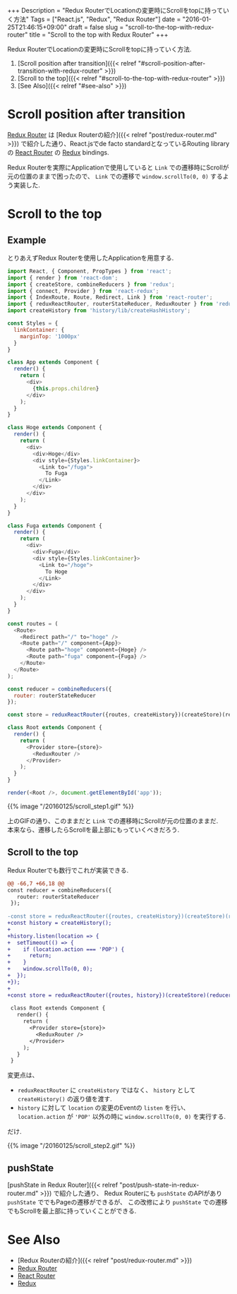 +++
Description = "Redux RouterでLocationの変更時にScrollをtopに持っていく方法"
Tags = ["React.js", "Redux", "Redux Router"]
date = "2016-01-25T21:46:15+09:00"
draft = false
slug = "scroll-to-the-top-with-redux-router"
title = "Scroll to the top with Redux Router"
+++

Redux RouterでLocationの変更時にScrollをtopに持っていく方法.

<!--more-->

1. [Scroll position after transition]({{< relref "#scroll-position-after-transition-with-redux-router" >}})
2. [Scroll to the top]({{< relref "#scroll-to-the-top-with-redux-router" >}})
3. [See Also]({{< relref "#see-also" >}})


# Scroll position after transition

[Redux Router](https://github.com/acdlite/redux-router) は [Redux Routerの紹介]({{< relref "post/redux-router.md" >}}) で紹介した通り、React.jsでde facto standardとなっているRouting libraryの [React Router](https://github.com/rackt/react-router) の [Redux](https://github.com/rackt/redux) bindings.

Redux Routerを実際にApplicationで使用していると `Link` での遷移時にScrollが元の位置のままで困ったので、 `Link` での遷移で `window.scrollTo(0, 0)` するよう実装した.


# Scroll to the top

## Example

とりあえずRedux Routerを使用したApplicationを用意する.

```js
import React, { Component, PropTypes } from 'react';
import { render } from 'react-dom';
import { createStore, combineReducers } from 'redux';
import { connect, Provider } from 'react-redux';
import { IndexRoute, Route, Redirect, Link } from 'react-router';
import { reduxReactRouter, routerStateReducer, ReduxRouter } from 'redux-router';
import createHistory from 'history/lib/createHashHistory';

const Styles = {
  linkContainer: {
    marginTop: '1000px'
  }
}

class App extends Component {
  render() {
    return (
      <div>
        {this.props.children}
      </div>
    );
  }
}

class Hoge extends Component {
  render() {
    return (
      <div>
        <div>Hoge</div>
        <div style={Styles.linkContainer}>
          <Link to="/fuga">
            To Fuga
          </Link>
        </div>
      </div>
    );
  }
}

class Fuga extends Component {
  render() {
    return (
      <div>
        <div>Fuga</div>
        <div style={Styles.linkContainer}>
          <Link to="/hoge">
            To Hoge
          </Link>
        </div>
      </div>
    );
  }
}

const routes = (
  <Route>
    <Redirect path="/" to="hoge" />
    <Route path="/" component={App}>
      <Route path="hoge" component={Hoge} />
      <Route path="fuga" component={Fuga} />
    </Route>
  </Route>
);

const reducer = combineReducers({
  router: routerStateReducer
});

const store = reduxReactRouter({routes, createHistory})(createStore)(reducer);

class Root extends Component {
  render() {
    return (
      <Provider store={store}>
        <ReduxRouter />
      </Provider>
    );
  }
}

render(<Root />, document.getElementById('app'));
```

{{% image "/20160125/scroll_step1.gif" %}}

上のGIFの通り、このままだと `Link` での遷移時にScrollが元の位置のままだ.  
本来なら、遷移したらScrollを最上部にもっていくべきだろう.


## Scroll to the top

Redux Routerでも数行でこれが実装できる.

```diff
@@ -66,7 +66,18 @@
const reducer = combineReducers({
   router: routerStateReducer
 });
 
-const store = reduxReactRouter({routes, createHistory})(createStore)(reducer);
+const history = createHistory();
+
+history.listen(location => {
+  setTimeout(() => {
+    if (location.action === 'POP') {
+      return;
+    }
+    window.scrollTo(0, 0);
+  });
+});
+
+const store = reduxReactRouter({routes, history})(createStore)(reducer);
 
 class Root extends Component {
   render() {
     return (
       <Provider store={store}>
         <ReduxRouter />
       </Provider>
     );
   }
 }
```

変更点は、

- `reduxReactRouter` に `createHistory` ではなく、 `history` として `createHistory()` の返り値を渡す.
- `history` に対して `location` の変更のEventの `listen` を行い、 `location.action` が `'POP'` 以外の時に `window.scrollTo(0, 0)` を実行する.

だけ.

{{% image "/20160125/scroll_step2.gif" %}}


## pushState

[pushState in Redux Router]({{< relref "post/push-state-in-redux-router.md" >}}) で紹介した通り、
Redux Routerにも `pushState` のAPIがあり `pushState` ででもPageの遷移ができるが、
この改修により `pushState` での遷移でもScrollを最上部に持っていくことができる.


# See Also
- [Redux Routerの紹介]({{< relref "post/redux-router.md" >}})
- [Redux Router](https://github.com/acdlite/redux-router)
- [React Router](https://github.com/rackt/react-router)
- [Redux](https://github.com/rackt/redux)
